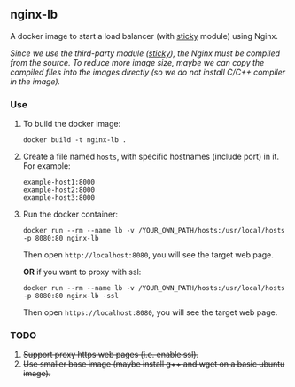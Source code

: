 ## nginx-lb

A docker image to start a load balancer (with [sticky](https://bitbucket.org/nginx-goodies/nginx-sticky-module-ng) module) using Nginx.

*Since we use the third-party module ([sticky](https://bitbucket.org/nginx-goodies/nginx-sticky-module-ng)), the Nginx must be compiled from the source. To reduce more image size, maybe we can copy the compiled files into the images directly (so we do not install C/C++ compiler in the image).*

### Use

1. To build the docker image:

   ```
   docker build -t nginx-lb .
   ```


2. Create a file named `hosts`, with specific hostnames (include port) in it.
   For example:

   ```
   example-host1:8000
   example-host2:8000
   example-host3:8000
   ```

3. Run the docker container:

   ```
   docker run --rm --name lb -v /YOUR_OWN_PATH/hosts:/usr/local/hosts -p 8080:80 nginx-lb
   ```

   Then open `http://localhost:8080`, you will see the target web page.

   **OR** if you want to proxy with ssl:

   ```
   docker run --rm --name lb -v /YOUR_OWN_PATH/hosts:/usr/local/hosts -p 8080:80 nginx-lb -ssl
   ```

   Then open `https://localhost:8080`, you will see the target web page.

### TODO

1. ~~Support proxy https web pages (i.e. enable ssl).~~
2. ~~Use smaller base image (maybe install g++ and wget on a basic ubuntu image).~~